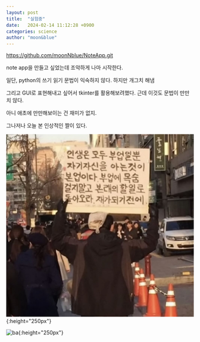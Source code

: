```yaml
---
layout: post
title:  "실험중"
date:   2024-02-14 11:12:28 +0900
categories: science
author: "moon&blue"
---
```

https://github.com/moonNblue/NoteApp.git


note app을 만들고 싶었는데
조악하게 나마 시작한다.

일단, python의 쓰기 읽기 문법이 익숙하지 않다.
하지만 개그치 해냄

그리고 GUI로 표현해내고 싶어서 tkinter를 활용해보려했다.
근데 이것도 문법이 만만치 않다.

아니 애초에 만만해보이는 건 재미가 없지.

그나저나 오늘 본 인상적인 짤이 있다.

![Korean_Socrate](picture1.png){:height="250px"}

![ba](befor_after.png){:height="250px"}
